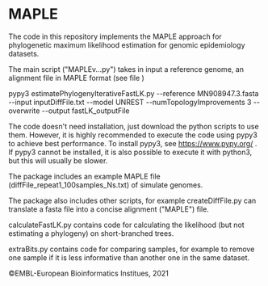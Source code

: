 # MAPLE

The code in this repository implements the MAPLE approach for phylogenetic maximum likelihood estimation for genomic epidemiology datasets.

The main script ("MAPLEv...py") takes in input a reference genome, an alignment file in MAPLE format (see file )

pypy3 estimatePhylogenyIterativeFastLK.py --reference MN908947.3.fasta --input inputDiffFile.txt --model UNREST --numTopologyImprovements 3 --overwrite  --output fastLK_outputFile

The code doesn't need installation, just download the python scripts to use them.
However, it is highly recommended to execute the code using pypy3 to achieve best performance.
To install pypy3, see https://www.pypy.org/ .
If pypy3 cannot be installed, it is also possible to execute it with python3, but this will usually be slower.

The package includes an example MAPLE file (diffFile_repeat1_100samples_Ns.txt) of simulate genomes.

The package also includes other scripts, for example createDiffFile.py can translate a fasta file into a concise alignment ("MAPLE") file.

calculateFastLK.py contains code for calculating the likelihood (but not estimating a phylogeny) on short-branched trees.

extraBits.py contains code for comparing samples, for example to remove one sample if it is less informative than another one in the same dataset.

©EMBL-European Bioinformatics Institues, 2021
